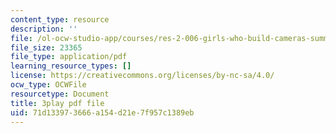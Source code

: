 ```yaml
---
content_type: resource
description: ''
file: /ol-ocw-studio-app/courses/res-2-006-girls-who-build-cameras-summer-2016/71d133973666a154d21e7f957c1389eb_ow2TNmzadXc.pdf
file_size: 23365
file_type: application/pdf
learning_resource_types: []
license: https://creativecommons.org/licenses/by-nc-sa/4.0/
ocw_type: OCWFile
resourcetype: Document
title: 3play pdf file
uid: 71d13397-3666-a154-d21e-7f957c1389eb
---
```


